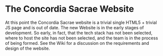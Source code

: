 # The Concordia Sacrae Website

At this point the Concordia Sacrae website is a trivial single HTML5 + trivial JS page and is out of date.  The new Website is in the early stages of development.
So early, in fact, that the tech stack has not been selected, where to host the site has not been selected, and the team is in the process of being formed.
See the Wiki for a discussion on the requirements and design of the website.
